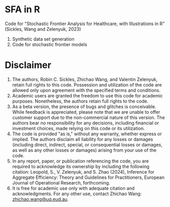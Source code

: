 # SFA in R
Code for "Stochastic Frontier Analysis for Healthcare, with Illustrations in R" (Sickles, Wang and Zelenyuk, 2023)
1. Synthetic data set generation
2. Code for stochastic frontier models

# Disclaimer
1. The authors, Robin C. Sickles, Zhichao Wang, and Valentin Zelenyuk, retain full rights to this code. Possession and utilization of the code are allowed only upon agreement with the specified terms and conditions.
2. Academic users are granted the freedom to use this code for academic purposes. Nonetheless, the authors retain full rights to the code.
3. As a beta version, the presence of bugs and glitches is conceivable. While feedback is appreciated, please note that we are unable to offer customer support due to the non-commercial nature of this version. The authors bear no responsibility for any decisions, including financial or investment choices, made relying on this code or its utilization.
4. The code is provided "as is," without any warranty, whether express or implied. The authors disclaim all liability for any losses or damages (including direct, indirect, special, or consequential losses or damages, as well as any other losses or damages) arising from your use of the code.
5. In any report, paper, or publication referencing the code, you are required to acknowledge its ownership by including the following citation: Leopold, S., V. Zelenyuk, and S. Zhao (2024), Inference for Aggregate Efficiency: Theory and Guidelines for Practitioners, European Journal of Operational Research, forthcoming.
6. It is free for academic use only with adequate citation and acknowledgments. For any other use, contact Zhichao Wang: zhichao.wang@uq.eud.au.
